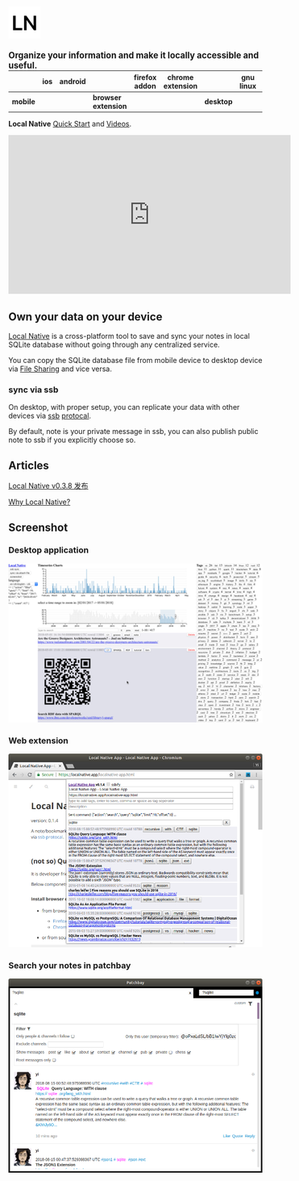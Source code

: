 ![Local Native](img/icon_64x64.png) <b style="margin-top: 20px;font-size:120%; float: right">Organize your information and make it locally accessible and useful.</b>
<script defer src="https://use.fontawesome.com/releases/v5.6.3/js/all.js" integrity="sha384-EIHISlAOj4zgYieurP0SdoiBYfGJKkgWedPHH4jCzpCXLmzVsw1ouK59MuUtP4a1" crossorigin="anonymous"></script>

|            | ios | android | | firefox<br>addon | chrome<br>extension | | gnu<br>linux | mac |
|------------|-----|---------|-|----------------- |---------------------|-|--------------|-----|
| <b>mobile</b> | [<i class="fab fa-apple fa-3x"></i>](https://itunes.apple.com/us/app/local-native/id1443968309) | [<i class="fab fa-android fa-3x"></i>](https://play.google.com/store/apps/details?id=app.localnative) | <b>browser extension</b> | [<i class="fab fa-firefox fa-3x"></i>](https://addons.mozilla.org/en-US/firefox/addon/localnative/) | [<i class="fab fa-chrome fa-3x"></i>](https://chrome.google.com/webstore/detail/local-native/oclkmkeameccmgnajgogjlhdjeaconnb) | <b>desktop</b> | [<i class="fab fa-linux fa-3x"></i>](https://gitlab.com/yiwang/localnative-release/tree/master/v0.3.10/gnu-linux) | [<i class="fab fa-app-store fa-3x"></i>](https://gitlab.com/yiwang/localnative-release/tree/master/v0.3.10/mac) |


<b>Local Native</b> [Quick Start](quick-start.md) and [Videos](videos.md).
<iframe width="560" height="315" src="https://www.youtube-nocookie.com/embed/DBsVscpSp6w" frameborder="0" allow="accelerometer; autoplay; encrypted-media; gyroscope; picture-in-picture" allowfullscreen></iframe>

## Own your data on your device
[Local Native](https://localnative.app) is a cross-platform tool to save and sync your notes in local SQLite database without going through any centralized service.

You can copy the SQLite database file from mobile device to desktop device via [File Sharing](https://support.apple.com/en-us/HT201301) and vice versa.

### sync via ssb
On desktop, with proper setup, you can replicate your data with other devices via [ssb](https://www.scuttlebutt.nz) [protocal](https://ssbc.github.io/scuttlebutt-protocol-guide/).

By default, note is your private message in ssb, you can also publish public note to ssb if you explicitly choose so.

## Articles
[Local Native v0.3.8 发布](https://chuanyan.live/2019-03-localnative-v0-3-8-release)

[Why Local Native?](https://chuanyan.live/2019-01-why-local-native)

## Screenshot
### Desktop application
![Local Native desktop application](./img/localnative-desktop-0.3.10-qrcode.jpg)

### Web extension
![Local Native web extension popup screenshot](./img/localnative-web-ext-popup.png)

### Search your notes in patchbay
![Local Native patchbay screenshot](./img/localnative-ssb-patchbay.png)

